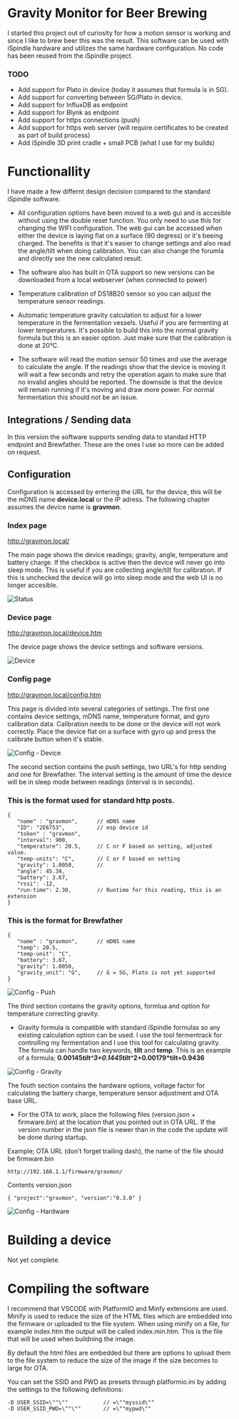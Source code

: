 # Gravity Monitor for Beer Brewing

I started this project out of curiosity for how a motion sensor is working and since I like to brew beer this was the result. This software can be used with iSpindle hardware and utilizes the same hardware configuration. No code has been reused from the iSpindle project. 

### TODO

* Add support for Plato in device (today it assumes that formula is in SG). 
* Add support for converting between SG/Plato in device.
* Add support for InfluxDB as endpoint
* Add support for Blynk as endpoint
* Add support for https connections (push)
* Add support for https web server (will require certificates to be created as part of build process)
* Add iSpindle 3D print cradle + small PCB (what I use for my builds)

# Functionallity

I have made a few differnt design decision compared to the standard iSpindle software. 

* All configuration options have been moved to a web gui and is accesible without using the double reset function. You only need to use this for changing the WIFI configuration. The web gui can be accessed when either the device is laying flat on a surface (90 degress) or it's beeing charged. The benefits is that it's easier to change settings and also read the angle/tilt when doing calibration. You can also change the forumla and directly see the new calculated result. 

* The software also has built in OTA support so new versions can be downloaded from a local webserver (when connected to power)

* Temperature calibration of DS18B20 sensor so you can adjust the temperature sensor readings.

* Automatic temperature gravity calculation to adjust for a lower temperature in the fermentation vessels. Useful if you are fermenting at lower temperatures. It's possible to build this into the normal gravity formula but this is an easier option. Just make sure that the calibration is done at 20°C.

* The software will read the motion sensor 50 times and use the average to calculate the angle. If the readings show that the device is moving it will wait a few seconds and retry the operation again to make sure that no invalid angles should be reported. The downside is that the device will remain running if it's moving and draw more power. For normal fermentation this should not be an issue.

## Integrations / Sending data 

In this version the software supports sending data to standad HTTP endpoint and Brewfather. These are the ones I use so more can be added on request. 

## Configuration 

Configuration is accessed by entering the URL for the device, this will be the mDNS name __device.local__ or the IP adress. The following chapter assumes the device name is __gravmon__.

### Index page

http://gravmon.local/

The main page shows the device readings; gravity, angle, temperature and battery charge. If the checkbox is active then the device will never go into sleep mode. This is useful if you are collecting angle/tilt for calibration. If this is unchecked the device will go into sleep mode and the web UI is no longer accesible. 

![Status](img/index.png)

### Device page

http://gravmon.local/device.htm

The device page shows the device settings and software versions. 

![Device](img/device.png)

### Config page

http://gravmon.local/config.htm

This page is divided into several categories of settings. The first one contains device settings, mDNS name, temperature format, and gyro calibration data. Calibration needs to be done or the device will not work correctly. Place the device flat on a surface with gyro up and press the calibrate button when it's stable. 

![Config - Device](img/config1.png)

The second section contains the push settings, two URL's for http sending and one for Brewfather. The interval setting is the amount of time the device will be in sleep mode between readings (interval is in seconds).

### This is the format used for standard http posts. 
```
{ 
   "name" : "gravmon",      // mDNS name
   "ID": "2E6753",          // esp device id
   "token" : "gravmon",
   "interval": 900,     
   "temperature": 20.5,     // C or F based on setting, adjusted value.
   "temp-units": "C",       // C or F based on setting
   "gravity": 1.0050,       // 
   "angle": 45.34,
   "battery": 3.67,
   "rssi": -12,
   "run-time": 2.30,        // Runtime for this reading, this is an extension
}
```

### This is the format for Brewfather

```
{ 
   "name" : "gravmon",      // mDNS name
   "temp": 20.5,
   "temp-unit": "C",
   "battery": 3.67,
   "gravity": 1.0050,
   "gravity_unit": "G",     // G = SG, Plato is not yet supported
}
```

![Config - Push](img/config2.png)

The third section contains the gravity options, formlua and option for temperature correcting gravity.

* Gravity formula is compatible with standard iSpindle formulas so any existing calculation option can be used. I use the tool fermentrack for controlling my fermentation and I use this tool for calculating gravity. The formula can handle two keywords, __tilt__ and __temp__. This is an example of a formula; __0.00145*tilt^3+0.1445*tilt^2+0.00179*tilt+0.9436__ 

![Config - Gravity](img/config3.png)

The fouth section contains the hardware options, voltage factor for calculating the battery charge, temperature sensor adjustment and OTA base URL.  

* For the OTA to work, place the following files (version.json + firmware.bin) at the location that you pointed out in OTA URL. If the version number in the json file is newer than in the code the update will be done during startup.

Example; OTA URL (don't forget trailing dash), the name of the file should be firmware.bin
```
http://192.168.1.1/firmware/gravmon/
```

Contents version.json
```
{ "project":"gravmon", "version":"0.3.0" }
```

![Config - Hardware](img/config4.png)

# Building a device

Not yet complete.

# Compiling the software

I recommend that VSCODE with PlatformIO and Minfy extensions are used. Minify is used to reduce the size of the HTML files which are embedded into the firmware or uploaded to the file system. When using minify on a file, for example index.htm the output will be called index.min.htm. This is the file that will be used when buildning the image. 

By default the html files are embedded but there are options to upload them to the file system to reduce the size of the image if the size becomes to large for OTA. 

You can set the SSID and PWD as presets through platformio.ini by adding the settings to the following definitions:
```
-D USER_SSID=\""\""           // =\""myssid\""
-D USER_SSID_PWD=\""\""       // =\""mypwd\""
```
